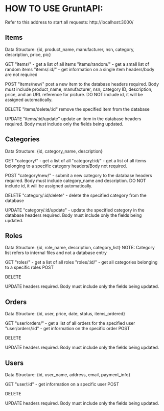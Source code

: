 # HOW TO USE GruntAPI:
Refer to this address to start all requests:
http://localhost:3000/
## Items
Data Structure:
{id, product_name, manufacturer, nsn, category, description, price, pic}

GET
"items/" - get a list of all items
"items/random/" - get a small list of random items
"items/:id/" - get information on a single item
headers/body are not required

POST
"items/new/" post a new item to the database
headers required.
Body must include product_name, manufacturer, nsn, category ID, description, price, and an URL reference for picture. DO NOT include id, it will be assigned automatically.

DELETE
"items/delete/:id" remove the specified item from the database

UPDATE
"items/:id/update" update an item in the database
headers required.
Body must include only the fields being updated.

## Categories
Data Structure:
{id, category_name, description}

GET
"category/" - get a list of all
"category/:id/" - get a list of all items belonging to a specific category
headers/Body not required.

POST
"category/new/" - submit a new category to the database
headers required.
Body must include category_name and description. DO NOT include id, it will be assigned automatically.

DELETE
"category/:id/delete" - delete the specified category from the database

UPDATE
"category/:id/update" - update the specified category in the database
headers required.
Body must include only the fields being updated.

## Roles
Data Structure:
{id, role_name, description, category_list}
NOTE: Category list refers to internal files and not a database entry

GET
"roles/" - get a list of all roles
"roles/:id/" - get all categories belonging to a specific roles
POST

DELETE

UPDATE
headers required.
Body must include only the fields being updated.

## Orders
Data Structure:
{id, user, price, date, status, items_ordered}

GET
"user/orders/" - get a list of all orders for the specified user
"user/orders/:id" - get information on the specific order
POST

DELETE

UPDATE
headers required.
Body must include only the fields being updated.

## Users
Data Structure:
{id, user_name, address, email, payment_info}

GET
"user/:id" - get information on a specific user
POST

DELETE

UPDATE
headers required.
Body must include only the fields being updated.